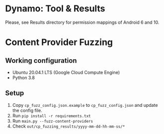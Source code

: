 # Dynamo: Tool & Results
Please, see Results directory for permission mappings of Android 6 and 10.

# Content Provider Fuzzing
## Working configuration
- Ubuntu 20.04.1 LTS (Google Cloud Compute Engine)
- Python 3.8

## Setup
1. Copy `cp_fuzz_config.json.example` to `cp_fuzz_config.json` and update the config file.
2. Run `pip install -r requirements.txt`
3. Run `main.py --fuzz-content-providers`
4. Check `out/cp_fuzzing_results/yyyy-mm-dd-hh-mm-ss/*`